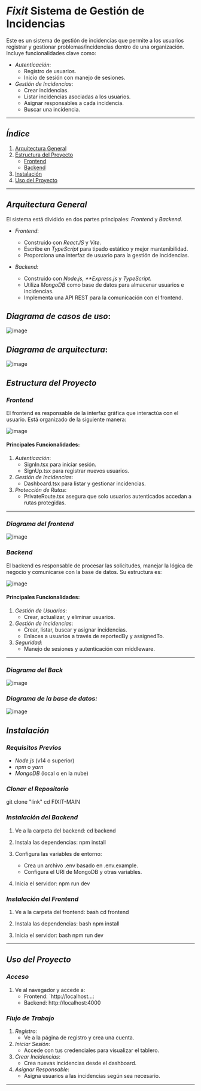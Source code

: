 # _Fixit_ Sistema de Gestión de Incidencias

Este es un sistema de gestión de incidencias que permite a los usuarios registrar y gestionar problemas/incidencias dentro de una organización. Incluye funcionalidades clave como:

- _Autenticación_:
  - Registro de usuarios.
  - Inicio de sesión con manejo de sesiones.
- _Gestión de Incidencias_:
  - Crear incidencias.
  - Listar incidencias asociadas a los usuarios.
  - Asignar responsables a cada incidencia.
  - Buscar una incidencia.

---

## _Índice_

1. [Arquitectura General](#arquitectura-general)
2. [Estructura del Proyecto](#estructura-del-proyecto)
   - [Frontend](#frontend)
   - [Backend](#backend)
3. [Instalación](#instalación)
4. [Uso del Proyecto](#uso-del-proyecto)

---

## _Arquitectura General_

El sistema está dividido en dos partes principales: _Frontend_ y _Backend_.

- _Frontend_:

  - Construido con _ReactJS_ y _Vite_.
  - Escribe en _TypeScript_ para tipado estático y mejor mantenibilidad.
  - Proporciona una interfaz de usuario para la gestión de incidencias.

- _Backend_:
  - Construido con _Node.js, \*\*Express.js_ y _TypeScript_.
  - Utiliza _MongoDB_ como base de datos para almacenar usuarios e incidencias.
  - Implementa una API REST para la comunicación con el frontend.

## _Diagrama de casos de uso_:

![image](/docs/cdu.jpg)

## _Diagrama de arquitectura_:

![image](/docs/arquitectura.jpg)

## _Estructura del Proyecto_

### _Frontend_

El frontend es responsable de la interfaz gráfica que interactúa con el usuario. Está organizado de la siguiente manera:

![image](/docs/estructura_front.jpg)

#### Principales Funcionalidades:

1. _Autenticación_:
   - SignIn.tsx para iniciar sesión.
   - SignUp.tsx para registrar nuevos usuarios.
2. _Gestión de Incidencias_:
   - Dashboard.tsx para listar y gestionar incidencias.
3. _Protección de Rutas_:
   - PrivateRoute.tsx asegura que solo usuarios autenticados accedan a rutas protegidas.

---

### _Diagrama del frontend_

![image](/docs/frontend.jpg)

### _Backend_

El backend es responsable de procesar las solicitudes, manejar la lógica de negocio y comunicarse con la base de datos. Su estructura es:

![image](/docs/estructura_back.jpg)

#### Principales Funcionalidades:

1. _Gestión de Usuarios_:
   - Crear, actualizar, y eliminar usuarios.
2. _Gestión de Incidencias_:
   - Crear, listar, buscar y asignar incidencias.
   - Enlaces a usuarios a través de reportedBy y assignedTo.
3. _Seguridad_:
   - Manejo de sesiones y autenticación con middleware.

---

### _Diagrama del Back_

![image](/docs/backend.jpg)

### _Diagrama de la base de datos:_

![image](/docs/bd.jpg)

## _Instalación_

### _Requisitos Previos_

- _Node.js_ (v14 o superior)
- _npm_ o _yarn_
- _MongoDB_ (local o en la nube)

### _Clonar el Repositorio_

git clone "link"
cd FIXIT-MAIN

### _Instalación del Backend_

1. Ve a la carpeta del backend:
   cd backend
2. Instala las dependencias:
   npm install
3. Configura las variables de entorno:

   - Crea un archivo .env basado en .env.example.
   - Configura el URI de MongoDB y otras variables.

4. Inicia el servidor:
   npm run dev

### _Instalación del Frontend_

1. Ve a la carpeta del frontend:
   bash
   cd frontend

2. Instala las dependencias:
   bash
   npm install
3. Inicia el servidor:
   bash
   npm run dev

---

## _Uso del Proyecto_

### _Acceso_

1. Ve al navegador y accede a:
   - Frontend: `http://localhost...:
   - Backend: http://localhost:4000

### _Flujo de Trabajo_

1. _Registro_:
   - Ve a la página de registro y crea una cuenta.
2. _Iniciar Sesión_:
   - Accede con tus credenciales para visualizar el tablero.
3. _Crear Incidencias_:
   - Crea nuevas incidencias desde el dashboard.
4. _Asignar Responsable_:
   - Asigna usuarios a las incidencias según sea necesario.

---
